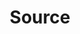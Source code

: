 ---
# -------------------------- #
#        CONTENT TYPE        #
# -------------------------- #

product-type: "connect"
content-type: "api-object"
endpoint: "sources"
order: 6


# -------------------------- #
#        OBJECT INFO         #
# -------------------------- #

title: "Source"
endpoint-url: "/sources"

description: "{{ api.core-objects.sources.description }}"
intro-short: "Create, update, pause, unpause, and delete data sources" # Used in the API functionality section of the docs

# -------------------------- #
#        VERSION INFO        #
# -------------------------- #

latest-version: "4"
versions:
  - number: "4"
    deprecated: false


# -------------------------- #
#      AVAILABLE METHODS     #
# -------------------------- #

available-methods:
  - id: "create-a-source"
    title: "Create a source"
    method: "post"
    short: "{{ site.data.connect.core-objects.sources.create.short | flatify }}"

  - id: "update-a-source"
    title: "Update a source"
    method: "put"
    short: "{{ site.data.connect.core-objects.sources.update.description | flatify }}"

  - id: "pause-a-source"
    title: "Pause a source"
    method: "put"
    short: "{{ api.core-objects.sources.pause.description | flatify }}"

  - id: "unpause-a-source"
    title: "Unpause a source"
    method: "put"
    short: "{{ api.core-objects.sources.unpause.description | flatify }}"

  - id: "retrieve-a-source"
    title: "Retrieve a source"
    method: "get"
    short: "{{ site.data.connect.core-objects.sources.retrieve.description | flatify }}"

  - id: "list-sources"
    title: "List all sources"
    method: "get"
    short: "{{ site.data.connect.core-objects.sources.list.description | flatify }}"

  - id: "delete-a-source"
    title: "Delete a source"
    method: "delete"
    short: "{{ site.data.connect.core-objects.sources.delete.description | flatify }}"

  - id: "generate-iapi-access-token"
    title: "Generate an Import API source access token"
    method: "post"
    short: "{{ site.data.connect.core-objects.sources.create-iapi-token.short | flatify }}"

  - id: "get-iapi-access-token-ids"
    title: "Get Import API access token IDs"
    method: "get"
    short: "{{ site.data.connect.core-objects.sources.create-iapi-token.short | flatify }}"

  - id: "revoke-iapi-access-token"
    title: "Revoke an Import API source access token"
    method: "delete"
    short: "{{ site.data.connect.core-objects.sources.get-iapi-access-token-ids.short | flatify }}"


# -------------------------- #
#      OBJECT ATTRIBUTES     #
# -------------------------- #

object-attributes:
  - name: "id"
    type: "integer"
    description: "The unique identifier for this source."

  - name: "properties"
    type: "object"
    sub-type: " source form properties"
    url: "{{ api.form-properties.source-forms.section }}"
    description: |
      Parameters for connecting to the source, excluding any sensitive credentials. The parameters must adhere to the `type` of source.

      **Note**: When included in responses, this object will contain the current values for the source's form properties. If an optional property (`is_required: false`) has not been provided, it will not be present in this object.

  - name: "updated_at"
    type: "timestamp"
    description: "The time at which the object was last updated."

  - name: "schedule"
    type: "object"
    sub-type: "schedule"
    url: "{{ site.data.connect.data-structures.schedule.section }}"
    description: |
      An object describing the replication schedule for the source.

      **Note**: This will be `null` if the source is paused or has been deleted.

  - name: "check_job_name"
    type: "string"
    description: "The name of the last connection check job that ran for the source."

  - name: "name"
    type: "string"
    description: "{{ connect.common.attributes.name }}"

  - name: "type"
    type: "string"
    description: "The source type."

  - name: "deleted_at"
    type: "timestamp"
    description: "The time at which the source object was deleted."

  - name: "system_paused_at"
    type: "timestamp"
    description: "If the connection was paused by the system, the time the pause began. Otherwise, or if the connection is active, this will be `null`."

  - name: "stitch_client_id"
    type: "integer"
    description: "The ID of the Stitch client account associated with the source."

  - name: "paused_at"
    type: "timestamp"
    description: "If the connection was paused by the user, the time the pause began. Otherwise, or if the connection is active, this will be `null."

  - name: "display_name"
    type: "string"
    description: "The display name of the source connection."

  - name: "created_at"
    type: "timestamp"
    description: "The time at which the source object was created."

  - name: "report_card"
    type: "object"
    sub-type: "source report card"
    url: "{{ api.data-structures.report-cards.source.section }}"
    description: "A description of the source's configuration state."


# -------------------------- #
#           EXAMPLES         #
# -------------------------- #

examples:
  - code: |
      {
        "properties": {
          "anchor_time": "2018-11-06T22:00:00.000Z",
          "cron_expression": null,
          "frequency_in_minutes": "60",
          "image_version": "1.latest",
          "product": "pipeline",
          "repository": "docs",
          "start_date": "2017-11-06T21:20:32Z"
        },
        "updated_at": "2020-06-22T18:07:32Z",
        "schedule": {
          "type": "interval",
          "unit": "minute",
          "interval": 60.0,
          "next_fire_time": "2020-06-22T19:00:00Z"
        },
        "check_job_name": "116078.108726.check.3e20af99-b4b3-11ea-a947-0e6d53ce325f",
        "name": "github",
        "type": "platform.github",
        "deleted_at": null,
        "system_paused_at": null,
        "stitch_client_id": 116078,
        "paused_at": null,
        "id": 108726,
        "display_name": "GitHub",
        "created_at": "2018-11-06T21:22:45Z",
        "report_card": {
          "type": "platform.github",
          "current_step": 4,
          "current_step_type": "fully_configured",
          "steps": [
            {
              "type": "form",
              "properties": [
                {
                  "name": "access_token",
                  "is_required": true,
                  "is_credential": true,
                  "system_provided": false,
                  "property_type": "user_provided",
                  "json_schema": {
                    "type": "string"
                  },
                  "provided": true,
                  "tap_mutable": false
                },
                {
                  "name": "anchor_time",
                  "is_required": false,
                  "is_credential": false,
                  "system_provided": false,
                  "property_type": "user_provided",
                  "json_schema": {
                    "type": "string",
                    "format": "date-time"
                  },
                  "provided": true,
                  "tap_mutable": false
                },
                {
                  "name": "cron_expression",
                  "is_required": false,
                  "is_credential": false,
                  "system_provided": false,
                  "property_type": "user_provided",
                  "json_schema": null,
                  "provided": false,
                  "tap_mutable": false
                },
                {
                  "name": "frequency_in_minutes",
                  "is_required": false,
                  "is_credential": false,
                  "system_provided": false,
                  "property_type": "user_provided",
                  "json_schema": {
                    "type": "string",
                    "pattern": "^1$|^30$|^60$|^360$|^720$|^1440$"
                  },
                  "provided": true,
                  "tap_mutable": false
                },
                {
                  "name": "image_version",
                  "is_required": true,
                  "is_credential": false,
                  "system_provided": true,
                  "property_type": "read_only",
                  "json_schema": null,
                  "provided": true,
                  "tap_mutable": false
                },
                {
                  "name": "repository",
                  "is_required": true,
                  "is_credential": false,
                  "system_provided": false,
                  "property_type": "user_provided",
                  "json_schema": {
                    "type": "string"
                  },
                  "provided": true,
                  "tap_mutable": false
                },
                {
                  "name": "start_date",
                  "is_required": true,
                  "is_credential": false,
                  "system_provided": false,
                  "property_type": "user_provided",
                  "json_schema": {
                    "type": "string",
                    "pattern": "^\\d{4}-\\d{2}-\\d{2}T00:00:00Z$"
                  },
                  "provided": true,
                  "tap_mutable": false
                }
              ]
            },
            {
              "type": "discover_schema",
              "properties": []
            },
            {
              "type": "field_selection",
              "properties": []
            },
            {
              "type": "fully_configured",
              "properties": []
            }
          ]
        }
      }
---